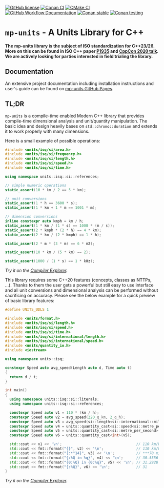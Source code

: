[![GitHub license](https://img.shields.io/github/license/mpusz/units?cacheSeconds=3600&color=informational&label=License)](./LICENSE.md)
[![Conan CI](https://img.shields.io/github/workflow/status/mpusz/units/Conan%20CI/master?label=Conan%20CI)](https://github.com/mpusz/units/actions?query=workflow%3A%22Conan%20CI%22+branch%3Amaster)
[![CMake CI](https://img.shields.io/github/workflow/status/mpusz/units/CMake%20Test%20Package%20CI/master?label=CMake%20CI)](https://github.com/mpusz/units/actions?query=workflow%3A%22CMake+Test+Package+CI%22+branch%3Amaster)
[![GitHub Workflow Documentation](https://img.shields.io/github/workflow/status/mpusz/units/Documentation/master?label=Documentation%20CI)](https://github.com/mpusz/units/actions?query=workflow%3ADocumentation+branch%3Amaster)
[![Conan stable](https://img.shields.io/badge/ConanCenter-0.6.0%3Astable-blue)](https://conan.io/center/mp-units)
[![Conan testing](https://img.shields.io/badge/mpusz.jfrog.io-0.7.0%3Atesting-blue)](https://mpusz.jfrog.io/ui/packages/conan:%2F%2Fmp-units/0.7.0)

# `mp-units` - A Units Library for C++

**The mp-units library is the subject of ISO standardization for C++23/26. More on this can
be found in ISO C++ paper [P1935](https://wg21.link/p1935) and
[CppCon 2020 talk](https://www.youtube.com/watch?v=7dExYGSOJzo). We are actively looking for
parties interested in field trialing the library.**


## Documentation

An extensive project documentation including installation instructions and user's
guide can be found on [mp-units GitHub Pages](https://mpusz.github.io/units).


## TL;DR

`mp-units` is a compile-time enabled Modern C++ library that provides compile-time dimensional
analysis and unit/quantity manipulation. The basic idea and design heavily bases on
`std::chrono::duration` and extends it to work properly with many dimensions.

Here is a small example of possible operations:

```cpp
#include <units/isq/si/area.h>
#include <units/isq/si/frequency.h>
#include <units/isq/si/length.h>
#include <units/isq/si/speed.h>
#include <units/isq/si/time.h>

using namespace units::isq::si::references;

// simple numeric operations
static_assert(10 * km / 2 == 5 * km);

// unit conversions
static_assert(1 * h == 3600 * s);
static_assert(1 * km + 1 * m == 1001 * m);

// dimension conversions
inline constexpr auto kmph = km / h;
static_assert(1 * km / (1 * s) == 1000 * (m / s));
static_assert(2 * kmph * (2 * h) == 4 * km);
static_assert(2 * km / (2 * kmph) == 1 * h);

static_assert(2 * m * (3 * m) == 6 * m2);

static_assert(10 * km / (5 * km) == 2);

static_assert(1000 / (1 * s) == 1 * kHz);
```

_Try it on the [Compiler Explorer](https://godbolt.org/z/ToTaoxKPa)._

This library requires some C++20 features (concepts, classes as NTTPs, ...). Thanks to
them the user gets a powerful but still easy to use interface and all unit conversions
and dimensional analysis can be performed without sacrificing on accuracy. Please see
the below example for a quick preview of basic library features:

```cpp
#define UNITS_UDLS 1

#include <units/format.h>
#include <units/isq/si/length.h>
#include <units/isq/si/speed.h>
#include <units/isq/si/time.h>
#include <units/isq/si/international/length.h>
#include <units/isq/si/international/speed.h>
#include <units/quantity_io.h>
#include <iostream>

using namespace units::isq;

constexpr Speed auto avg_speed(Length auto d, Time auto t)
{
  return d / t;
}

int main()
{
  using namespace units::isq::si::literals;
  using namespace units::isq::si::references;

  constexpr Speed auto v1 = 110 * (km / h);
  constexpr Speed auto v2 = avg_speed(220_q_km, 2_q_h);
  constexpr Speed auto v3 = avg_speed(si::length<si::international::mile>(140), si::time<si::hour>(2));
  constexpr Speed auto v4 = units::quantity_cast<si::speed<si::metre_per_second>>(v2);
  constexpr Speed auto v5 = units::quantity_cast<si::metre_per_second>(v3);
  constexpr Speed auto v6 = units::quantity_cast<int>(v5);

  std::cout << v1 << '\n';                                  // 110 km/h
  std::cout << fmt::format("{}", v2) << '\n';               // 110 km/h
  std::cout << fmt::format("{:*^14}", v3) << '\n';          // ***70 mi/h****
  std::cout << fmt::format("{:%Q in %q}", v4) << '\n';      // 30.5556 in m/s
  std::cout << fmt::format("{0:%Q} in {0:%q}", v5) << '\n'; // 31.2928 in m/s
  std::cout << fmt::format("{:%Q}", v6) << '\n';            // 31
}
```

_Try it on the [Compiler Explorer](https://godbolt.org/z/YodshMKac)._

